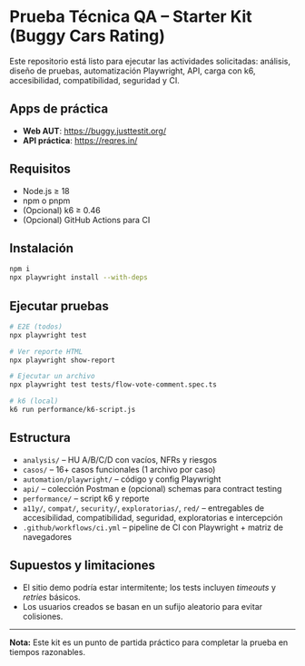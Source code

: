 # Prueba Técnica QA – Starter Kit (Buggy Cars Rating)

Este repositorio está listo para ejecutar las actividades solicitadas: análisis, diseño de pruebas, automatización Playwright, API, carga con k6, accesibilidad, compatibilidad, seguridad y CI.

## Apps de práctica
- **Web AUT**: https://buggy.justtestit.org/
- **API práctica**: https://reqres.in/

## Requisitos
- Node.js ≥ 18
- npm o pnpm
- (Opcional) k6 ≥ 0.46
- (Opcional) GitHub Actions para CI

## Instalación
```bash
npm i
npx playwright install --with-deps
```

## Ejecutar pruebas
```bash
# E2E (todos)
npx playwright test

# Ver reporte HTML
npx playwright show-report

# Ejecutar un archivo
npx playwright test tests/flow-vote-comment.spec.ts

# k6 (local)
k6 run performance/k6-script.js
```

## Estructura
- `analysis/` – HU A/B/C/D con vacíos, NFRs y riesgos
- `casos/` – 16+ casos funcionales (1 archivo por caso)
- `automation/playwright/` – código y config Playwright
- `api/` – colección Postman e (opcional) schemas para contract testing
- `performance/` – script k6 y reporte
- `a11y/`, `compat/`, `security/`, `exploratorias/`, `red/` – entregables de accesibilidad, compatibilidad, seguridad, exploratorias e intercepción
- `.github/workflows/ci.yml` – pipeline de CI con Playwright + matriz de navegadores

## Supuestos y limitaciones
- El sitio demo podría estar intermitente; los tests incluyen *timeouts* y *retries* básicos.
- Los usuarios creados se basan en un sufijo aleatorio para evitar colisiones.

---

**Nota:** Este kit es un punto de partida práctico para completar la prueba en tiempos razonables.
